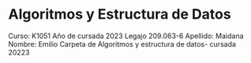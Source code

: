 # Algoritmos y Estructura de Datos
Curso: K1051
Año de cursada 2023
Legajo 209.063-6
Apellido: Maidana
Nombre: Emilio
Carpeta de Algoritmos y estructura de datos- cursada 20223
